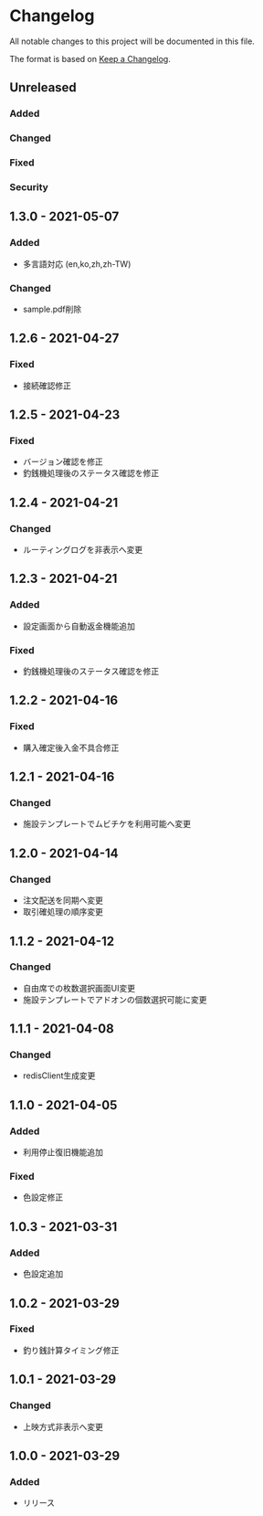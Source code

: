 # Changelog
All notable changes to this project will be documented in this file.

The format is based on [Keep a Changelog](http://keepachangelog.com/).

## Unreleased
### Added

### Changed

### Fixed

### Security

## 1.3.0 - 2021-05-07
### Added
 - 多言語対応 (en,ko,zh,zh-TW)
### Changed
 - sample.pdf削除

## 1.2.6 - 2021-04-27
### Fixed
 - 接続確認修正

## 1.2.5 - 2021-04-23
### Fixed
 - バージョン確認を修正
 - 釣銭機処理後のステータス確認を修正

## 1.2.4 - 2021-04-21
### Changed
 - ルーティングログを非表示へ変更

## 1.2.3 - 2021-04-21
### Added
 - 設定画面から自動返金機能追加
### Fixed
 - 釣銭機処理後のステータス確認を修正

## 1.2.2 - 2021-04-16
### Fixed
 - 購入確定後入金不具合修正

## 1.2.1 - 2021-04-16
### Changed
 - 施設テンプレートでムビチケを利用可能へ変更

## 1.2.0 - 2021-04-14
### Changed
 - 注文配送を同期へ変更
 - 取引確処理の順序変更

## 1.1.2 - 2021-04-12
### Changed
 - 自由席での枚数選択画面UI変更
 - 施設テンプレートでアドオンの個数選択可能に変更

## 1.1.1 - 2021-04-08
### Changed
 - redisClient生成変更

## 1.1.0 - 2021-04-05
### Added
 - 利用停止復旧機能追加
### Fixed
 - 色設定修正

## 1.0.3 - 2021-03-31
### Added
 - 色設定追加

## 1.0.2 - 2021-03-29
### Fixed
 - 釣り銭計算タイミング修正

## 1.0.1 - 2021-03-29
### Changed
 - 上映方式非表示へ変更

## 1.0.0 - 2021-03-29
### Added
 - リリース